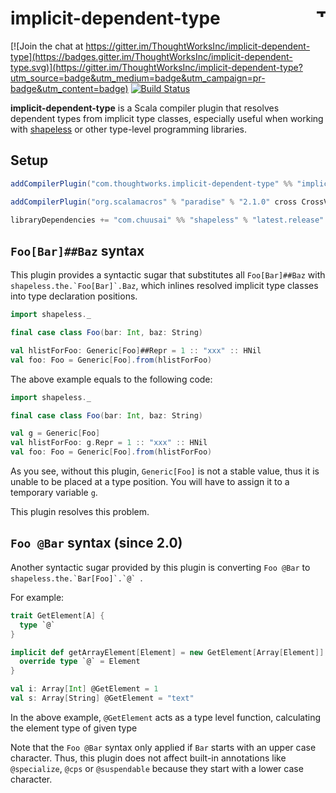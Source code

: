 # implicit-dependent-type <a href="http://thoughtworks.com/"><img align="right" src="https://www.thoughtworks.com/imgs/tw-logo.png" title="ThoughtWorks" height="15"/></a>

[![Join the chat at https://gitter.im/ThoughtWorksInc/implicit-dependent-type](https://badges.gitter.im/ThoughtWorksInc/implicit-dependent-type.svg)](https://gitter.im/ThoughtWorksInc/implicit-dependent-type?utm_source=badge&utm_medium=badge&utm_campaign=pr-badge&utm_content=badge)
[![Build Status](https://travis-ci.org/ThoughtWorksInc/implicit-dependent-type.svg)](https://travis-ci.org/ThoughtWorksInc/implicit-dependent-type)

**implicit-dependent-type** is a Scala compiler plugin that resolves dependent types from implicit type classes,
especially useful when working with [shapeless](https://github.com/milessabin/shapeless) or other type-level programming libraries.

## Setup

``` sbt
addCompilerPlugin("com.thoughtworks.implicit-dependent-type" %% "implicit-dependent-type" % "latest.release")

addCompilerPlugin("org.scalamacros" % "paradise" % "2.1.0" cross CrossVersion.full)

libraryDependencies += "com.chuusai" %% "shapeless" % "latest.release"
```

## `Foo[Bar]##Baz` syntax

This plugin provides a syntactic sugar that substitutes all `Foo[Bar]##Baz` with ```shapeless.the.`Foo[Bar]`.Baz```,
which inlines resolved implicit type classes into type declaration positions.

``` scala
import shapeless._

final case class Foo(bar: Int, baz: String)

val hlistForFoo: Generic[Foo]##Repr = 1 :: "xxx" :: HNil
val foo: Foo = Generic[Foo].from(hlistForFoo)
```

The above example equals to the following code:

``` scala
import shapeless._

final case class Foo(bar: Int, baz: String)

val g = Generic[Foo]
val hlistForFoo: g.Repr = 1 :: "xxx" :: HNil
val foo: Foo = Generic[Foo].from(hlistForFoo)
```

As you see, without this plugin, `Generic[Foo]` is not a stable value,
thus it is unable to be placed at a type position.
You will have to assign it to a temporary variable `g`.

This plugin resolves this problem.

## `Foo @Bar` syntax (since 2.0)

Another syntactic sugar provided by this plugin is converting `Foo @Bar` to ```shapeless.the.`Bar[Foo]`.`@` ```.

For example:

``` scala
trait GetElement[A] {
  type `@`
}

implicit def getArrayElement[Element] = new GetElement[Array[Element]] {
  override type `@` = Element
}

val i: Array[Int] @GetElement = 1
val s: Array[String] @GetElement = "text"
```

In the above example, `@GetElement` acts as a type level function, calculating the element type of given type


Note that the `Foo @Bar` syntax only applied if `Bar` starts with an upper case character.
Thus, this plugin does not affect built-in annotations like `@specialize`, `@cps` or `@suspendable` because they start with a lower case character.
